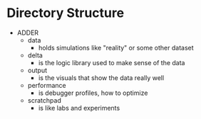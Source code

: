 # Directory Structure
- ADDER
    - data
        - holds simulations like "reality" or some other dataset
    - delta
        - is the logic library used to make sense of the data
    - output
        - is the visuals that show the data really well
    - performance
        - is debugger profiles, how to optimize
    - scratchpad
        - is like labs and experiments